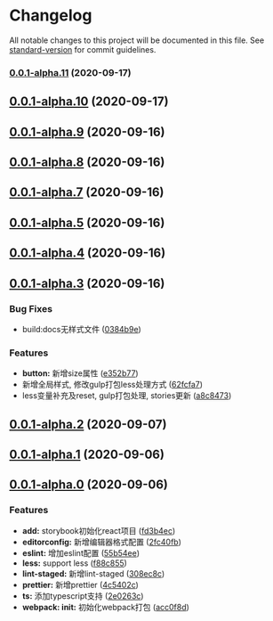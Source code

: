 # Changelog

All notable changes to this project will be documented in this file. See [standard-version](https://github.com/conventional-changelog/standard-version) for commit guidelines.

### [0.0.1-alpha.11](https://github.com/wont-org/react-ui/compare/v0.0.1-alpha.9...v0.0.1-alpha.11) (2020-09-17)

## [0.0.1-alpha.10](https://github.com/wont-org/react-ui/compare/v0.0.1-alpha.9...v0.0.1-alpha.10) (2020-09-17)



## [0.0.1-alpha.9](https://github.com/wont-org/react-ui/compare/v0.0.1-alpha.8...v0.0.1-alpha.9) (2020-09-16)



## [0.0.1-alpha.8](https://github.com/wont-org/react-ui/compare/v0.0.1-alpha.7...v0.0.1-alpha.8) (2020-09-16)



## [0.0.1-alpha.7](https://github.com/wont-org/react-ui/compare/v0.0.1-alpha.5...v0.0.1-alpha.7) (2020-09-16)



## [0.0.1-alpha.5](https://github.com/wont-org/react-ui/compare/v0.0.1-alpha.4...v0.0.1-alpha.5) (2020-09-16)



## [0.0.1-alpha.4](https://github.com/wont-org/react-ui/compare/v0.0.1-alpha.3...v0.0.1-alpha.4) (2020-09-16)



## [0.0.1-alpha.3](https://github.com/wont-org/react-ui/compare/v0.0.1-alpha.2...v0.0.1-alpha.3) (2020-09-16)


### Bug Fixes

* build:docs无样式文件 ([0384b9e](https://github.com/wont-org/react-ui/commit/0384b9e2641911dae755d3a42e54dc619705170c))


### Features

* **button:** 新增size属性 ([e352b77](https://github.com/wont-org/react-ui/commit/e352b775f8eda890c62153efc3a12ad504b8a750))
* 新增全局样式, 修改gulp打包less处理方式 ([62fcfa7](https://github.com/wont-org/react-ui/commit/62fcfa7429ab34e8afa5484ae392faf8baf33eac))
* less变量补充及reset, gulp打包处理, stories更新 ([a8c8473](https://github.com/wont-org/react-ui/commit/a8c84737ecc72c9ae2f0e81089347be03dcdaa85))



## [0.0.1-alpha.2](https://github.com/wont-org/react-ui/compare/v0.0.1-alpha.1...v0.0.1-alpha.2) (2020-09-07)



## [0.0.1-alpha.1](https://github.com/wont-org/react-ui/compare/v0.0.1-alpha.0...v0.0.1-alpha.1) (2020-09-06)



## [0.0.1-alpha.0](https://github.com/wont-org/react-ui/compare/fd3b4ecacdd65b84c8cc2dc5ea1b185ca6d305ab...v0.0.1-alpha.0) (2020-09-06)


### Features

* **add:** storybook初始化react项目 ([fd3b4ec](https://github.com/wont-org/react-ui/commit/fd3b4ecacdd65b84c8cc2dc5ea1b185ca6d305ab))
* **editorconfig:** 新增编辑器格式配置 ([2fc40fb](https://github.com/wont-org/react-ui/commit/2fc40fb19896e2c335f55b414f7c85a13e793719))
* **eslint:** 增加eslint配置 ([55b54ee](https://github.com/wont-org/react-ui/commit/55b54ee07af0a8678781c51ec6a506390769610d))
* **less:** support less ([f88c855](https://github.com/wont-org/react-ui/commit/f88c855fffadf2075719b7f7c8f2739add586e53))
* **lint-staged:** 新增lint-staged ([308ec8c](https://github.com/wont-org/react-ui/commit/308ec8c51142c5f921694f361f22c8bc2685c8df))
* **prettier:** 新增prettier ([4c5402c](https://github.com/wont-org/react-ui/commit/4c5402c652e681b118c32283863b6134847f08ce))
* **ts:** 添加typescript支持 ([2e0263c](https://github.com/wont-org/react-ui/commit/2e0263c7bc12bce6dd1c2a8e802ce19ca42c5015))
* **webpack: init:** 初始化webpack打包 ([acc0f8d](https://github.com/wont-org/react-ui/commit/acc0f8d5dcec5cc61c4e17dee27573ad891b7fef))
